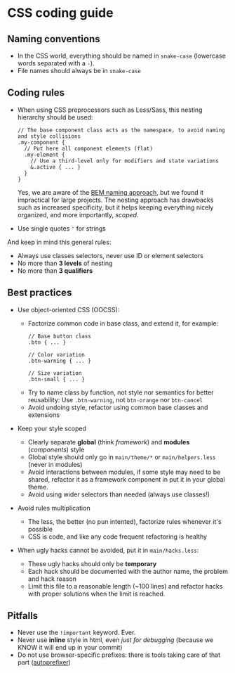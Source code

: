 # CSS coding guide

## Naming conventions

- In the CSS world, everything should be named in `snake-case` (lowercase words separated with a `-`).
- File names should always be in `snake-case`

## Coding rules

- When using CSS preprocessors such as Less/Sass, this nesting hierarchy should be used:
  ```less
  // The base component class acts as the namespace, to avoid naming and style collisions
  .my-component {
    // Put here all component elements (flat)
    .my-element {
      // Use a third-level only for modifiers and state variations
      &.active { ... }
    }
  }
  ```
  Yes, we are aware of the [BEM naming approach](https://en.bem.info/tools/bem/bem-naming/), but we found it
  impractical for large projects. The nesting approach has drawbacks such as increased specificity, but it helps
  keeping everything nicely organized, and more importantly, *scoped*.
  
- Use single quotes `'` for strings

And keep in mind this general rules:
- Always use classes selectors, never use ID or element selectors
- No more than **3 levels** of nesting
- No more than **3 qualifiers**

## Best practices

- Use object-oriented CSS (OOCSS):
  * Factorize common code in base class, and extend it, for example:
	```less
	// Base button class
	.btn { ... }
	
	// Color variation
	.btn-warning { ... }
	
	// Size variation
	.btn-small { ... }
	```
  * Try to name class by function, not style nor semantics for better reusability:
    Use `.btn-warning`, not `btn-orange` nor `btn-cancel`
  * Avoid undoing style, refactor using common base classes and extensions

- Keep your style scoped
  * Clearly separate **global** (think *framework*) and **modules** (*components*) style
  * Global style should only go in `main/theme/*` or `main/helpers.less` (never in modules)
  * Avoid interactions between modules, if some style may need to be shared, refactor it as a
    framework component in put it in your global theme.
  * Avoid using wider selectors than needed (always use classes!)
  
- Avoid rules multiplication
  * The less, the better (no pun intented), factorize rules whenever it's possible
  * CSS is code, and like any code frequent refactoring is healthy
  
- When ugly hacks cannot be avoided, put it in `main/hacks.less`:
  * These ugly hacks should only be **temporary**
  * Each hack should be documented with the author name, the problem and hack reason
  * Limit this file to a reasonable length (~100 lines) and refactor hacks with proper solutions 
    when the limit is reached.

## Pitfalls

- Never use the `!important` keyword. Ever.
- Never use **inline** style in html, even *just for debugging* (because we KNOW it will
  end up in your commit)
- Do not use browser-specific prefixes: there is tools taking care of that part 
  ([autoprefixer](https://github.com/postcss/autoprefixer))

